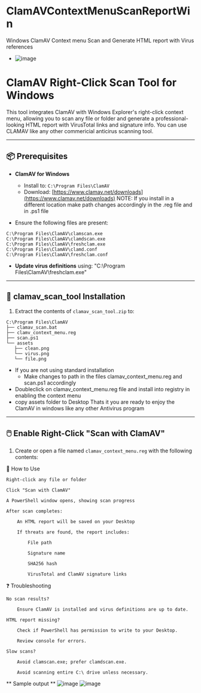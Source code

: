 # ClamAVContextMenuScanReportWin
Windows ClamAV Context menu Scan and Generate HTML report with Virus references

- ![image](https://github.com/user-attachments/assets/596ba692-c243-49a5-b044-26ffd5623b52)


# ClamAV Right-Click Scan Tool for Windows

This tool integrates ClamAV with Windows Explorer's right-click context menu, allowing you to scan any file or folder and generate a professional-looking HTML report with VirusTotal links and signature info. You can use CLAMAV like any other commericial anticirus scanning tool.

---

## 📦 Prerequisites

- **ClamAV for Windows**
  - Install to: `C:\Program Files\ClamAV`
  - Download: [https://www.clamav.net/downloads](https://www.clamav.net/downloads)
  NOTE: If you install in a different location make path changes accordingly in the .reg file and in .ps1 file

- Ensure the following files are present:
```
C:\Program Files\ClamAV\clamscan.exe
C:\Program Files\ClamAV\clamdscan.exe
C:\Program Files\ClamAV\freshclam.exe
C:\Program Files\ClamAV\clamd.conf
C:\Program Files\ClamAV\freshclam.conf
```


- **Update virus definitions** using:
"C:\Program Files\ClamAV\freshclam.exe"

---

## 📁 clamav_scan_tool Installation

1. Extract the contents of `clamav_scan_tool.zip` to:
```
C:\Program Files\ClamAV
├── clamav_scan.bat
├── clamv_context_menu.reg
├── scan.ps1
└── assets
   ├── clean.png
   └── virus.png
   └── file.png
```
- If you are not using standard installation 
    - Make changes to path in the files clamav_context_menu.reg and scan.ps1 accordingly
- Doubleclick on clamav_context_menu.reg file and install into registry in enabling the context menu
- copy assets folder to Desktop 
Thats it you are ready to enjoy the ClamAV in windows like any other Antivirus program
---

## 🖱️ Enable Right-Click "Scan with ClamAV"

1. Create or open a file named `clamav_context_menu.reg` with the following contents:

🚀 How to Use

    Right-click any file or folder

    Click "Scan with ClamAV"

    A PowerShell window opens, showing scan progress

    After scan completes:

        An HTML report will be saved on your Desktop

        If threats are found, the report includes:

            File path

            Signature name

            SHA256 hash

            VirusTotal and ClamAV signature links

❓ Troubleshooting

    No scan results?

        Ensure ClamAV is installed and virus definitions are up to date.

    HTML report missing?

        Check if PowerShell has permission to write to your Desktop.

        Review console for errors.

    Slow scans?

        Avoid clamscan.exe; prefer clamdscan.exe.

        Avoid scanning entire C:\ drive unless necessary.

** Sample output **
![image](https://github.com/user-attachments/assets/0a9e669a-c587-4039-a42b-6bc0831058c5)
![image](https://github.com/user-attachments/assets/bc5bb811-9f89-45dc-8f24-762b3335c822)

